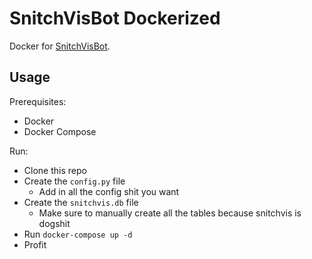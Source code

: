 # SnitchVisBot Dockerized

Docker for [SnitchVisBot](https://github.com/tybug/snitchvisbot/).

## Usage

Prerequisites:

- Docker
- Docker Compose

Run:

- Clone this repo
- Create the `config.py` file
  - Add in all the config shit you want
- Create the `snitchvis.db` file
  - Make sure to manually create all the tables because snitchvis is dogshit
- Run `docker-compose up -d`
- Profit
